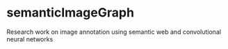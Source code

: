# semanticImageGraph
Research work on image annotation using semantic web and convolutional neural networks
